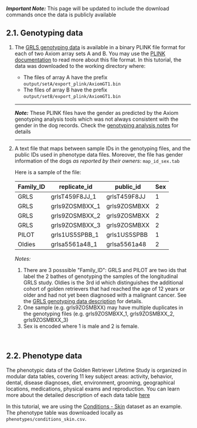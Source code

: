 **_Important Note:_** This page will be updated to include the download commands once the data is publicly available


## 2.1. Genotyping data
1.  The [GRLS genotyping data](https://github.com/morrisanimalfoundation/grGWAS/blob/main/GRLS_Axiom.json) is available in a binary PLINK file format for each of two Axiom array sets A and B. You may use the [PLINK documentation](https://www.cog-genomics.org/plink/1.9/input#bed) to read more about this file format. In this tutorial, the data was downloaded to the working directory where:
    - The files of array A have the prefix `output/setA/export_plink/AxiomGT1.bin`
    - The files of array B have the prefix `output/setB/export_plink/AxiomGT1.bin`


    ---
    **_Note:_** These PLINK files have the gender as predicted by the Axiom genotyping analysis tools which was not always consistent with the gender in the dog records. Check the [genotyping analysis notes](https://github.com/morrisanimalfoundation/grGWAS/raw/main/Genotyping_Analysis_Notes.docx) for details

    ---

2.  A text file that maps between sample IDs in the genotyping files, and the public IDs used in phenotype data files. Moreover, the file has gender information of the dogs _as reported by their owners_: `map_id_sex.tab`


    Here is a sample of the file:

    | Family_ID | replicate_id   | public_id    | Sex  |
    | --------- | -------------- | ------------ | ---- |
    | GRLS      | grlsT459F8JJ_1 | grlsT459F8JJ | 1    |
    | GRLS      | grls9ZOSMBXX_1 | grls9ZOSMBXX | 2    |
    | GRLS      | grls9ZOSMBXX_2 | grls9ZOSMBXX | 2    |
    | GRLS      | grls9ZOSMBXX_3 | grls9ZOSMBXX | 2    |
    | PILOT     | grls1US5SPBB_1 | grls1US5SPBB | 1    |
    | Oldies    | grlsa5561a48_1 | grlsa5561a48 | 2    |


    *Notes:*
    1.  There are 3 posssible "Family_ID": GRLS and PILOT are two ids that label the 2 bathes of genotyping the samples of the longitudinal GRLS study. Oldies is the 3rd id which distinguishes the additional cohort of golden retrievers that had reached the age of 12 years or older and had not yet been diagnosed with a malignant cancer. See the [GRLS genotyping data description](https://github.com/morrisanimalfoundation/grGWAS/blob/main/GRLS_Axiom.json) for details.
    2.  One sample (e.g. grls9ZOSMBXX) may have multiple duplicates in the genotyping files (e.g. grls9ZOSMBXX_1, grls9ZOSMBXX_2, grls9ZOSMBXX_3)
    3.  Sex is encoded where 1 is male and 2 is female.

<br>

## 2.2. Phenotype data
The phenotypic data of the Golden Retriever Lifetime Study is organized in modular data tables, covering 11 key subject areas: activity, behavior, dental, disease diagnoses, diet, environment, grooming, geographical locations, medications, physical exams and reproduction. You can learn more about the detailed description of each data table [here](https://datacommons.morrisanimalfoundation.org/datasets)

In this tutorial, we are using the [Conditions - Skin](https://datacommons.morrisanimalfoundation.org/artisanal_dataset/91) dataset as an example. The phenotype table was downloaded locally as `phenotypes/conditions_skin.csv`.

<br>
